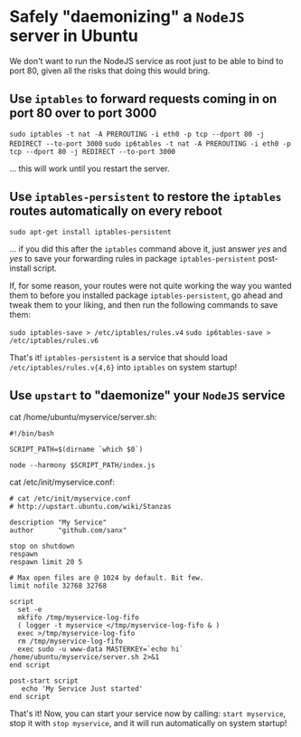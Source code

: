 Safely "daemonizing" a `NodeJS` server in Ubuntu
====

We don't want to run the NodeJS service as root just to be able to bind to
port 80, given all the risks that doing this would bring.

Use `iptables` to forward requests coming in on port 80 over to port 3000
----

`sudo iptables -t nat -A PREROUTING -i eth0 -p tcp --dport 80 -j REDIRECT --to-port 3000`
`sudo ip6tables -t nat -A PREROUTING -i eth0 -p tcp --dport 80 -j REDIRECT --to-port 3000`

... this will work until you restart the server.

Use `iptables-persistent` to restore the `iptables` routes automatically on every reboot
----

`sudo apt-get install iptables-persistent`

... if you did this after the `iptables` command above it, just answer *yes* and *yes*
to save your forwarding rules in package `iptables-persistent` post-install script.

If, for some reason, your routes were not quite working the way you wanted them to
before you installed package `iptables-persistent`, go ahead and tweak them to your
liking, and then run the following commands to save them:

`sudo iptables-save > /etc/iptables/rules.v4`
`sudo ip6tables-save > /etc/iptables/rules.v6`

That's it! `iptables-persistent` is a service that should load `/etc/iptables/rules.v{4,6}`
into `iptables` on system startup!

Use `upstart` to "daemonize" your `NodeJS` service
----

cat /home/ubuntu/myservice/server.sh:

    #!/bin/bash

    SCRIPT_PATH=$(dirname `which $0`)

    node --harmony $SCRIPT_PATH/index.js

cat /etc/init/myservice.conf:

    # cat /etc/init/myservice.conf
    # http://upstart.ubuntu.com/wiki/Stanzas

    description "My Service"
    author      "github.com/sanx"

    stop on shutdown
    respawn
    respawn limit 20 5

    # Max open files are @ 1024 by default. Bit few.
    limit nofile 32768 32768

    script
      set -e
      mkfifo /tmp/myservice-log-fifo
      ( logger -t myservice </tmp/myservice-log-fifo & )
      exec >/tmp/myservice-log-fifo
      rm /tmp/myservice-log-fifo
      exec sudo -u www-data MASTERKEY=`echo hi` /home/ubuntu/myservice/server.sh 2>&1
    end script

    post-start script
       echo 'My Service Just started'
    end script

That's it! Now, you can start your service now by calling: `start myservice`, stop
it with `stop myservice`, and it will run automatically on system startup!
